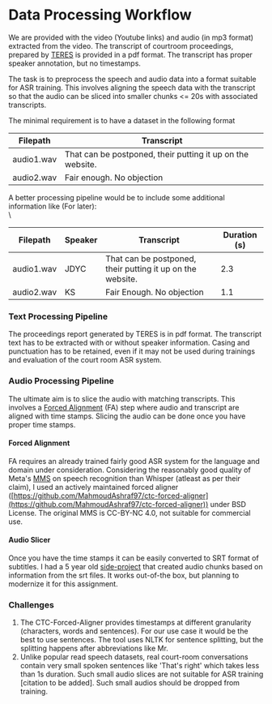 # Data Processing Workflow

We are provided with the video (Youtube links) and audio (in mp3 format) extracted from the video.  The transcript of courtroom proceedings, prepared by [TERES](https://teres.ai/) is provided in a pdf format. The transcript has proper speaker annotation, but no timestamps.

The task is to preprocess the speech and audio data into a format suitable for ASR training. This involves aligning the speech data with the transcript so that the audio can be sliced into smaller chunks <= 20s with associated transcripts.

The minimal requirement is to have a dataset in the following format



| Filepath   | Transcript                                                 |
| ---------- | ---------------------------------------------------------- |
| audio1.wav | That can be postponed, their putting it up on the website. |
| audio2.wav | Fair enough. No objection                                  |

A better processing pipeline would be to include some additional information like (For later):\
\


<table><thead><tr><th>Filepath</th><th>Speaker</th><th>Transcript</th><th data-type="number">Duration (s)</th></tr></thead><tbody><tr><td>audio1.wav</td><td>JDYC</td><td>That can be postponed, their putting it up on the website.</td><td>2.3</td></tr><tr><td>audio2.wav</td><td>KS</td><td>Fair Enough. No objection</td><td>1.1</td></tr></tbody></table>



### Text Processing Pipeline

The proceedings report generated by TERES is in pdf format. The transcript text has to be extracted with or without speaker information. Casing and punctuation has to be retained, even if it may not be used during trainings and evaluation of the court room ASR system.

### Audio Processing Pipeline

The ultimate aim is to slice the audio with matching transcripts. This involves a [Forced Alignment](data-processing-workflow.md#text-processing-pipeline) (FA) step where audio and transcript are aligned with time stamps. Slicing the audio can be done once you have proper time stamps.

#### Forced Alignment

FA requires an already trained fairly good ASR system for the language and domain under consideration. Considering the reasonably good quality of Meta's [MMS](https://ai.meta.com/blog/multilingual-model-speech-recognition/) on speech recognition than Whisper (atleast as per their claim), I used an actively maintained forced aligner ([https://github.com/MahmoudAshraf97/ctc-forced-aligner](https://github.com/MahmoudAshraf97/ctc-forced-aligner)) under BSD License. The original MMS is CC-BY-NC 4.0, not suitable for commercial use.

#### Audio Slicer

Once you have the time stamps it can be easily converted to SRT format of subtitles. I had a 5 year old [side-project](https://github.com/kavyamanohar/audioslicer) that created audio chunks based on information from the srt files. It works out-of-the box, but planning to modernize it for this assignment.

### Challenges

1. The CTC-Forced-Aligner provides timestamps at different granularity (characters, words and sentences). For our use case it would be the best to use sentences. The tool uses NLTK  for sentence splitting, but the splitting happens after abbreviations like Mr.&#x20;
2. Unlike popular read speech datasets, real court-room conversations contain very small spoken sentences like 'That's right' which takes less than 1s duration. Such small audio slices are not suitable for ASR training \[citation to be added]. Such small audios should be dropped from training.

